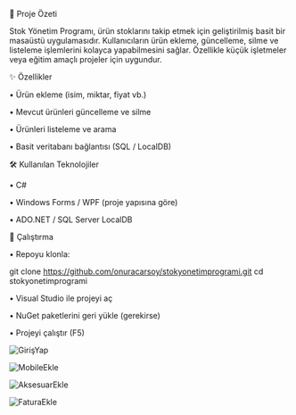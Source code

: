 📌 Proje Özeti

Stok Yönetim Programı, ürün stoklarını takip etmek için geliştirilmiş basit bir masaüstü uygulamasıdır.
Kullanıcıların ürün ekleme, güncelleme, silme ve listeleme işlemlerini kolayca yapabilmesini sağlar. Özellikle küçük işletmeler veya eğitim amaçlı projeler için uygundur.

✨ Özellikler

• Ürün ekleme (isim, miktar, fiyat vb.)

• Mevcut ürünleri güncelleme ve silme

• Ürünleri listeleme ve arama

• Basit veritabanı bağlantısı (SQL / LocalDB)

🛠️ Kullanılan Teknolojiler

• C#

• Windows Forms / WPF (proje yapısına göre)

• ADO.NET / SQL Server LocalDB

🚀 Çalıştırma

• Repoyu klonla:

git clone https://github.com/onuracarsoy/stokyonetimprogrami.git
cd stokyonetimprogrami


• Visual Studio ile projeyi aç

• NuGet paketlerini geri yükle (gerekirse)

• Projeyi çalıştır (F5)

![GirişYap](https://user-images.githubusercontent.com/115365153/224332614-318fa5f9-d3f8-4657-8445-22728e9602a3.png)

![MobileEkle](https://user-images.githubusercontent.com/115365153/224332712-f26151f6-6acc-42ea-a659-fc37da5387e1.png)

![AksesuarEkle](https://user-images.githubusercontent.com/115365153/224332735-ca3d1288-68c0-4592-a7fb-d498c28cb56c.png)

![FaturaEkle](https://user-images.githubusercontent.com/115365153/224332755-b6b98550-34a7-4016-a710-5c529b2224c3.png)



